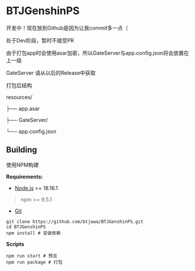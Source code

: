 # BTJGenshinPS

开发中！现在放到Github是因为让我commit多一点（

处于Dev阶段，暂时不接受PR

由于打包app时会使用asar加密，所以GateServer与app.config.json将会放置在上一级

GateServer 请从以后的Release中获取

打包后结构

resources/

├── app.asar

├── GateServer/

└── app.config.json

## Building

使用NPM构建

**Requirements:**

 - [Node.js](https://registry.npmmirror.com/binary.html?path=node/v18.16.1/) >= 18.16.1
 > npm >= 9.5.1
 - [Git](https://git-scm.com/downloads)

```shell
git clone https://github.com/btjawa/BTJGenshinPS.git
cd BTJGenshinPS
npm install # 安装依赖
```

**Scripts**

```shell
npm run start # 预览
npm run package # 打包
```